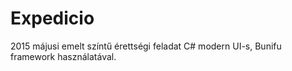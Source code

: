 # Expedicio
2015 májusi emelt színtű érettségi feladat C# modern UI-s, Bunifu framework használatával.

